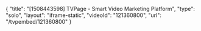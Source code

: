 {
    "title": "[1508443598] TVPage - Smart Video Marketing Platform",
    "type": "solo",
    "layout": "iframe-static",
    "videoId": "121360800",
    "url": "\/tvpembed\/121360800"
}
